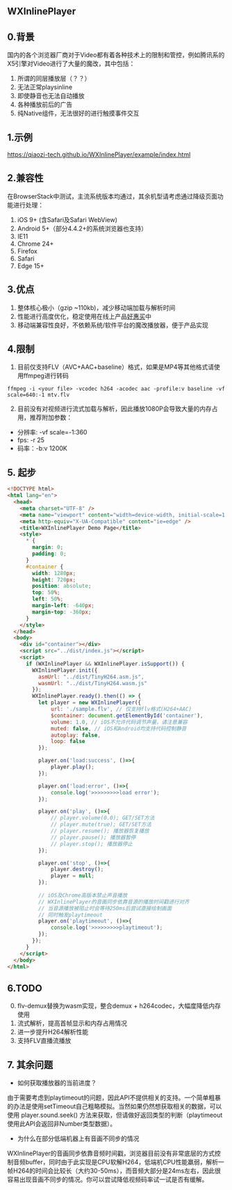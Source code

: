 WXInlinePlayer
------------------

## 0.背景
国内的各个浏览器厂商对于Video都有着各种技术上的限制和管控，例如腾讯系的X5引擎对Video进行了大量的魔改，其中包括：
1. 所谓的同层播放层（？？）
2. 无法正常playsinline
3. 即使静音也无法自动播放
4. 各种播放前后的广告
5. 纯Native组件，无法很好的进行触摸事件交互

## 1.示例
https://qiaozi-tech.github.io/WXInlinePlayer/example/index.html

## 2.兼容性
在BrowserStack中测试，主流系统版本均通过，其余机型请考虑通过降级页面功能进行处理：
1. iOS 9+ (含Safari及Safari WebView)
2. Android 5+（部分4.4.2+的系统浏览器也支持）
3. IE11
4. Chrome 24+
5. Firefox
6. Safari
7. Edge 15+

## 3.优点
1. 整体核心极小（gzip ~110kb)，减少移动端加载与解析时间
2. 性能进行高度优化，稳定使用在线上产品[好惠买](https://h5.haohuimai1.com)中
3. 移动端兼容性良好，不依赖系统/软件平台的魔改播放器，便于产品实现

## 4.限制
1. 目前仅支持FLV（AVC+AAC+baseline）格式，如果是MP4等其他格式请使用ffmpeg进行转码
```shell
ffmpeg -i <your file> -vcodec h264 -acodec aac -profile:v baseline -vf scale=640:-1 mtv.flv
```

2. 目前没有对视频进行流式加载与解析，因此播放1080P会导致大量的内存占用，推荐附加参数：
* 分辨率: -vf scale=-1:360
* fps: -r 25
* 码率：-b:v 1200K

## 5. 起步
```html
<!DOCTYPE html>
<html lang="en">
  <head>
    <meta charset="UTF-8" />
    <meta name="viewport" content="width=device-width, initial-scale=1.0" />
    <meta http-equiv="X-UA-Compatible" content="ie=edge" />
    <title>WXInlinePlayer Demo Page</title>
    <style>
      * {
        margin: 0;
        padding: 0;
      }
      #container {
        width: 1280px;
        height: 720px;
        position: absolute;
        top: 50%;
        left: 50%;
        margin-left: -640px;
        margin-top: -360px;
      }
    </style>
  </head>
  <body>
    <div id="container"></div>
    <script src="../dist/index.js"></script>
    <script>
      if (WXInlinePlayer && WXInlinePlayer.isSupport()) {
        WXInlinePlayer.init({
          asmUrl: "../dist/TinyH264.asm.js",
          wasmUrl: "../dist/TinyH264.wasm.js"
        });
        WXInlinePlayer.ready().then(() => {
          let player = new WXInlinePlayer({
              url: './sample.flv', // 仅支持flv格式(H264+AAC)
              $container: document.getElementById('container'),
              volume: 1.0, // iOS不允许代码调节声量，请注意兼容
              muted: false, // iOS和Android均支持代码控制静音
              autoplay: false,
              loop: false
          });

          player.on('load:success', ()=>{
              player.play();
          });

          player.on('load:error', ()=>{
              console.log('>>>>>>>>>load error');
          });

          player.on('play', ()=>{
              // player.volume(0.0); GET/SET方法
              // player.mute(true); GET/SET方法
              // player.resume(); 播放器恢复播放
              // player.pause(); 播放器暂停
              // player.stop(); 播放器停止
          });

          player.on('stop', ()=>{
              player.destroy();
              player = null;
          });
          
          // iOS及Chrome高版本禁止声音播放
          // WXInlinePlayer的音画同步依靠音源的播放时间戳进行对齐
          // 当音源播放被阻止时会等待250ms后尝试直接绘制画面
          // 同时触发playtimeout
          player.on('playtimeout', ()=>{
              console.log('>>>>>>>>>playtimeout');
          });
        });
      }
    </script>
  </body>
</html>
```

## 6.TODO
0. flv-demux替换为wasm实现，整合demux + h264codec，大幅度降低内存使用
1. 流式解析，提高首帧显示和内存占用情况
2. 进一步提升H264解析性能
3. 支持FLV直播流播放

## 7. 其余问题
* 如何获取播放器的当前进度？

 由于需要考虑到playtimeout的问题，因此API不提供相关的支持。一个简单粗暴的办法是使用setTimeout自己粗略模拟。当然如果仍然想获取相关的数据，可以使用 player.sound.seek() 方法来获取，但请做好返回类型的判断（playtimeout使用此API会返回非Number类型数据）。

 * 为什么在部分低端机器上有音画不同步的情况
  
WXInlinePlayer的音画同步依靠音频时间戳，浏览器目前没有非常底层的方式控制音频buffer，同时由于此实现是CPU软解H264，低端机CPU性能羸弱，解析一帧H264的时间会比较长（大约30-50ms），而音频大部分是24ms左右，因此很容易出现音画不同步的情况。你可以尝试降低视频码率试一试是否有缓解。
